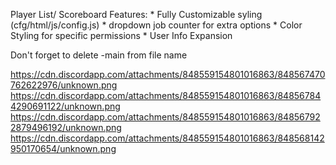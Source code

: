 Player List/ Scoreboard
	Features:
		* Fully Customizable syling (cfg/html/js/config.js)
		* dropdown job counter for extra options
		* Color Styling for specific permissions
		* User Info Expansion

Don't forget to delete -main from file name

https://cdn.discordapp.com/attachments/848559154801016863/848567470762622976/unknown.png
https://cdn.discordapp.com/attachments/848559154801016863/848567844290691122/unknown.png
https://cdn.discordapp.com/attachments/848559154801016863/848567922879496192/unknown.png
https://cdn.discordapp.com/attachments/848559154801016863/848568142950170654/unknown.png
